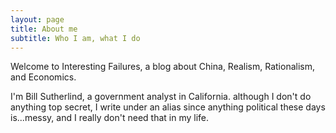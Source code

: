 ```yaml
---
layout: page
title: About me
subtitle: Who I am, what I do
---
```


Welcome to Interesting Failures, a blog about China, Realism, Rationalism, and Economics.

I'm Bill Sutherlind, a government analyst in California. although I don't do anything top secret, I write under an alias since anything political these days is...messy, and I really don't need that in my life. 
